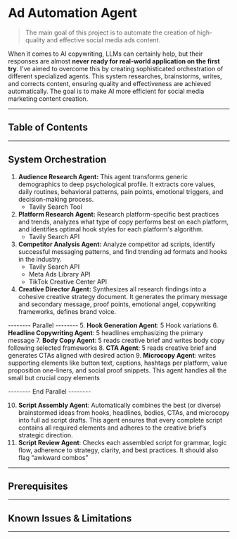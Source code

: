 # Ad Automation Agent

> The main goal of this project is to automate the creation of high-quality and effective social media ads content.

When it comes to AI copywriting, LLMs can certainly help, but their responses are almost **never ready for real-world application on the first try**. I've aimed to overcome this by creating sophisticated orchestration of different specialized agents. This system researches, brainstorms, writes, and corrects content, ensuring quality and effectiveness are achieved automatically. The goal is to make AI more efficient for social media marketing content creation.

---
## Table of Contents

---
## System Orchestration

1. **Audience Research Agent:** This agent transforms generic demographics to deep psychological profile. It extracts core values, daily routines, behavioral patterns, pain points, emotional triggers, and decision-making process.
    - Tavily Search Tool
2. **Platform Research Agent:** Research platform-specific best practices and trends, analyzes what type of copy performs best on each platform, and identifies optimal hook styles for each platform's algorithm.
    - Tavily Search API
3. **Competitor Analysis Agent:** Analyze competitor ad scripts, identify successful messaging patterns, and find trending ad formats and hooks in the industry.
    - Tavily Search API
    - Meta Ads Library API
    - TikTok Creative Center API
4. **Creative Director Agent:** Synthesizes all research findings into a cohesive creative strategy document. It generates the primary message and secondary message, proof points, emotional angel, copywriting frameworks, defines brand voice.

-------- Parallel --------
5. **Hook Generation Agent**: 5 Hook variations
6. **Headline Copywriting Agent**: 5 headlines emphasizing the primary message
7. **Body Copy Agent**: 5 reads creative brief and writes body copy following selected frameworks
8. **CTA Agent**: 5 reads creative brief and generates CTAs aligned with desired action
9. **Microcopy Agent**: writes supporting elements like button text, captions, hashtags per platform, value proposition one-liners, and social proof snippets. This agent handles all the small but crucial copy elements

-------- End Parallel --------

10. **Script Assembly Agent**: Automatically combines the best (or diverse) brainstormed ideas from hooks, headlines, bodies, CTAs, and microcopy into full ad script drafts. This agent ensures that every complete script contains all required elements and adheres to the creative brief’s strategic direction.
11. **Script Review Agent**: Checks each assembled script for grammar, logic flow, adherence to strategy, clarity, and best practices. It should also flag “awkward combos”

---
## Prerequisites

---
## Known Issues & Limitations

---